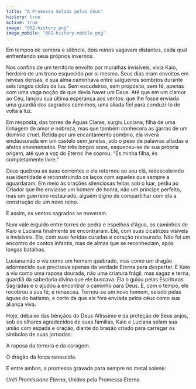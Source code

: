 ```yaml
---
title: "A Promessa Selada pelos Céus"
history: true
active: true
image: "002-history.png"
image_mobile: "002-history-mobile.png"
---
```


Em tempos de sombra e silêncio, dois reinos vagavam distantes, cada qual enfrentando seus próprios invernos.

Nos confins de um território envolto por muralhas invisíveis, vivia Kaio, herdeiro de um trono esquecido por si mesmo. Seus dias eram envoltos em névoas densas, e sua alma caminhava entre salgueiros sombrios durante seis longos ciclos da lua. Sem escudeiros, sem propósito, sem fé, apenas com uma vaga noção de que devia haver um Deus. Até que em um clamor ao Céu, lançou sua última esperança aos ventos: que lhe fosse enviada uma guardiã dos sagrados caminhos, uma aliada fiel para conduzi-lo de volta à luz.

Em resposta, das torres de Águas Claras, surgiu Luciana, filha de uma linhagem de amor e nobreza, mas que também conhecera as garras de um domínio cruel. Retida por um encantamento sombrio, ela vivera enclausurada em um castelo sem janelas, sob o peso de palavras afiadas e afetos envenenados. Por três longos anos, esqueceu-se de sua própria origem, até que a voz do Eterno lhe soprou: “És minha filha, és completamente livre.”

Deus quebrou as suas correntes e ela retornou ao seu clã, redescobrindo sua identidade e reconstruindo os laços com aqueles que sempre a aguardaram. Em meio às orações silenciosas feitas sob o luar, pediu ao Criador que lhe enviasse um homem de honra, não um príncipe perfeito, mas um guerreiro restaurado, alguém digno de compartilhar com ela a construção de um novo reino.

E assim, os ventos sagrados se moveram.

Num vale erguido entre torres de pedra e espelhos d’água, os caminhos de Kaio e Luciana finalmente se encontraram. Ele, com suas cicatrizes visíveis e invisíveis. Ela, com suas feridas curadas e coração restaurado. Não foi um encontro de contos infantis, mas de almas que se reconheciam, após longas batalhas.

Luciana não o viu como um homem quebrado, mas como um dragão adormecido que precisava apenas da verdade Eterna para despertar. E Kaio a viu como uma raposa dourada, não uma criatura frágil, mas sagaz e terna, guardiã da sabedoria divina que ele buscava. Ela o guiou pelas Escrituras Sagradas e o ajudou a encontrar o caminho para Deus. E, com o tempo, ele recobrou a sua fé, e renasceu. Tornou-se um novo homem, selado pelas águas do batismo, e certo de que ela fora enviada pelos céus como sua aliança viva.

Hoje, debaixo das bênçãos do Deus Altíssimo e da proteção de Seus anjos, sob os olhares agradecidos de suas famílias, Kaio e Luciana selam sua união com espada e oração, diante do brasão criado para carregar os símbolos de suas jornadas:

A raposa da ternura e da coragem.

O dragão da força renascida.

E entre ambos, a promessa gravada para sempre no metal solene:

_Uniti Promissione Eterna_, Unidos pela Promessa Eterna.